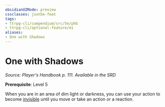 ```yaml
---
obsidianUIMode: preview
cssclasses: json5e-feat
tags:
- ttrpg-cli/compendium/src/5e/phb
- ttrpg-cli/optional-feature/ei
aliases:
- One with Shadows
---
```

# One with Shadows
*Source: Player's Handbook p. 111. Available in the <span title='Systems Reference Document (5.1)'>SRD</span>*  

**Prerequisite**: Level 5

When you are in an area of dim light or darkness, you can use your action to become [invisible](/3-Mechanics/CLI/Rules/conditions.md#Invisible) until you move or take an action or a reaction.